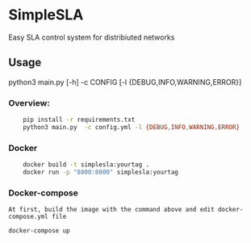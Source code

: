 # SimpleSLA

Easy SLA control system for distribiuted networks

## Usage

python3 main.py [-h] -c CONFIG [-l {DEBUG,INFO,WARNING,ERROR}]
### Overview:

```bash
    pip install -r requirements.txt
    python3 main.py  -c config.yml -l {DEBUG,INFO,WARNING,ERROR}
```
### Docker

```bash
    docker build -t simplesla:yourtag .
    docker run -p "8800:8800" simplesla:yourtag
```

### Docker-compose

    At first, build the image with the command above and edit docker-compose.yml file

```bash
docker-compose up
```
